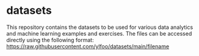 # datasets
This repository contains the datasets to be used for various data analytics and machine learning examples and exercises. The files can be accessed directly using the following format: https://raw.githubusercontent.com/ylfoo/datasets/main/filename
